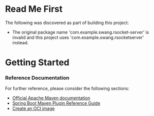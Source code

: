# Read Me First
The following was discovered as part of building this project:

* The original package name 'com.example.swang.rsocket-server' is invalid and this project uses 'com.example.swang.rsocketserver' instead.

# Getting Started

### Reference Documentation
For further reference, please consider the following sections:

* [Official Apache Maven documentation](https://maven.apache.org/guides/index.html)
* [Spring Boot Maven Plugin Reference Guide](https://docs.spring.io/spring-boot/docs/2.7.7/maven-plugin/reference/html/)
* [Create an OCI image](https://docs.spring.io/spring-boot/docs/2.7.7/maven-plugin/reference/html/#build-image)

